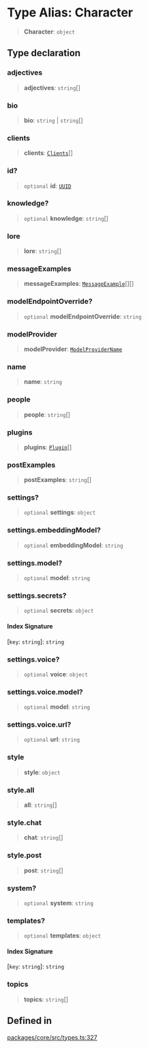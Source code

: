 # Type Alias: Character

> **Character**: `object`

## Type declaration

### adjectives

> **adjectives**: `string`[]

### bio

> **bio**: `string` \| `string`[]

### clients

> **clients**: [`Clients`](../enumerations/Clients.md)[]

### id?

> `optional` **id**: [`UUID`](UUID.md)

### knowledge?

> `optional` **knowledge**: `string`[]

### lore

> **lore**: `string`[]

### messageExamples

> **messageExamples**: [`MessageExample`](../interfaces/MessageExample.md)[][]

### modelEndpointOverride?

> `optional` **modelEndpointOverride**: `string`

### modelProvider

> **modelProvider**: [`ModelProviderName`](../enumerations/ModelProviderName.md)

### name

> **name**: `string`

### people

> **people**: `string`[]

### plugins

> **plugins**: [`Plugin`](Plugin.md)[]

### postExamples

> **postExamples**: `string`[]

### settings?

> `optional` **settings**: `object`

### settings.embeddingModel?

> `optional` **embeddingModel**: `string`

### settings.model?

> `optional` **model**: `string`

### settings.secrets?

> `optional` **secrets**: `object`

#### Index Signature

 \[`key`: `string`\]: `string`

### settings.voice?

> `optional` **voice**: `object`

### settings.voice.model?

> `optional` **model**: `string`

### settings.voice.url?

> `optional` **url**: `string`

### style

> **style**: `object`

### style.all

> **all**: `string`[]

### style.chat

> **chat**: `string`[]

### style.post

> **post**: `string`[]

### system?

> `optional` **system**: `string`

### templates?

> `optional` **templates**: `object`

#### Index Signature

 \[`key`: `string`\]: `string`

### topics

> **topics**: `string`[]

## Defined in

[packages/core/src/types.ts:327](https://github.com/ai16z/eliza/blob/7fcf54e7fb2ba027d110afcc319c0b01b3f181dc/packages/core/src/types.ts#L327)
